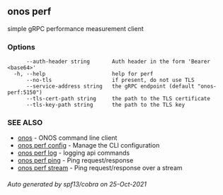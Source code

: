 ## onos perf

simple gRPC performance measurement client

### Options

```
      --auth-header string       Auth header in the form 'Bearer <base64>'
  -h, --help                     help for perf
      --no-tls                   if present, do not use TLS
      --service-address string   the gRPC endpoint (default "onos-perf:5150")
      --tls-cert-path string     the path to the TLS certificate
      --tls-key-path string      the path to the TLS key
```

### SEE ALSO

* [onos](onos.md)	 - ONOS command line client
* [onos perf config](onos_perf_config.md)	 - Manage the CLI configuration
* [onos perf log](onos_perf_log.md)	 - logging api commands
* [onos perf ping](onos_perf_ping.md)	 - Ping request/response
* [onos perf stream](onos_perf_stream.md)	 - Ping request/response over a stream

###### Auto generated by spf13/cobra on 25-Oct-2021
